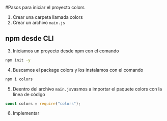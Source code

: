 #Pasos para iniciar el proyecto colors
1. Crear una carpeta llamada colors
2. Crear un archivo `main.js`

## npm desde CLI
3. Iniciamos un proyecto desde npm con el comando
```sh
npm init -y
```
4. Buscamos el package colors  y los instalamos con el comando
``` sh
npm i colors
```
5. Deentro del archivo `main.js`vasmos a importar el paquete colors con la línea de código
```javascript
const colors = require("colors");
```
6. Implementar